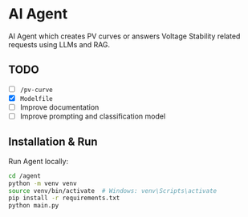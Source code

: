 # AI Agent
AI Agent which creates PV curves or answers Voltage Stability related requests using LLMs and RAG.

## TODO
- [ ] `/pv-curve`
- [X] `Modelfile`
- [ ] Improve documentation
- [ ] Improve prompting and classification model

## Installation & Run
Run Agent locally:

```bash
cd /agent
python -m venv venv
source venv/bin/activate  # Windows: venv\Scripts\activate
pip install -r requirements.txt
python main.py
```